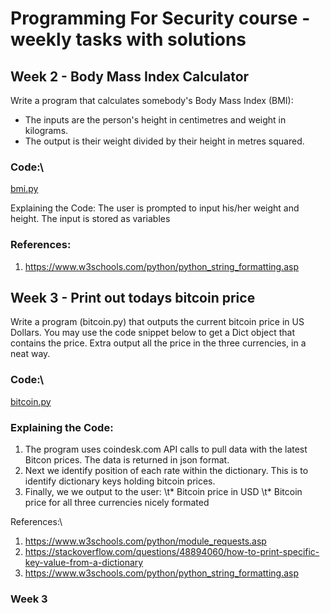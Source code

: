 # Programming For Security course - weekly tasks with solutions

##  Week 2 - Body Mass Index Calculator
Write a program that calculates somebody's Body Mass Index (BMI):
* The inputs are the person's height in centimetres and weight in kilograms.
* The output  is their weight divided by their height in metres squared.

### Code:\
[bmi.py](https://github.com/kodkoder/pforcs-problem-sheet/blob/main/bmi.py)

Explaining the Code:
The user is prompted to input his/her weight and height. The input is stored as variables

### References:
1.  https://www.w3schools.com/python/python_string_formatting.asp


##  Week 3 - Print out todays bitcoin price
Write a program (bitcoin.py) that outputs the current bitcoin price in US
Dollars. You may use the code snippet below to get a Dict object that contains the price.
Extra output all the price in the three currencies, in a neat way.

### Code:\
[bitcoin.py](https://github.com/kodkoder/pforcs-problem-sheet/blob/main/bitcoin.py)

### Explaining the Code:
1. The program uses coindesk.com API calls to pull data with the latest Bitcon prices. The data is returned in json format. 
2. Next we identify position of each rate within the dictionary. This is to identify dictionary keys holding bitcoin prices.
3. Finally, we we output to the user:
\t* Bitcoin price in USD
\t* Bitcoin price for all three currencies nicely formated 

References:\
1. https://www.w3schools.com/python/module_requests.asp
2. https://stackoverflow.com/questions/48894060/how-to-print-specific-key-value-from-a-dictionary
3. https://www.w3schools.com/python/python_string_formatting.asp

###  Week 3 